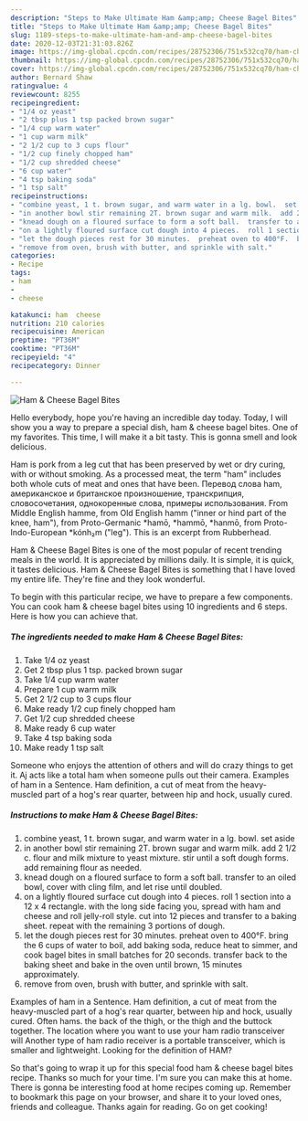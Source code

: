 ```yaml
---
description: "Steps to Make Ultimate Ham &amp;amp; Cheese Bagel Bites"
title: "Steps to Make Ultimate Ham &amp;amp; Cheese Bagel Bites"
slug: 1189-steps-to-make-ultimate-ham-and-amp-cheese-bagel-bites
date: 2020-12-03T21:31:03.826Z
image: https://img-global.cpcdn.com/recipes/28752306/751x532cq70/ham-cheese-bagel-bites-recipe-main-photo.jpg
thumbnail: https://img-global.cpcdn.com/recipes/28752306/751x532cq70/ham-cheese-bagel-bites-recipe-main-photo.jpg
cover: https://img-global.cpcdn.com/recipes/28752306/751x532cq70/ham-cheese-bagel-bites-recipe-main-photo.jpg
author: Bernard Shaw
ratingvalue: 4
reviewcount: 8255
recipeingredient:
- "1/4 oz yeast"
- "2 tbsp plus 1 tsp packed brown sugar"
- "1/4 cup warm water"
- "1 cup warm milk"
- "2 1/2 cup to 3 cups flour"
- "1/2 cup finely chopped ham"
- "1/2 cup shredded cheese"
- "6 cup water"
- "4 tsp baking soda"
- "1 tsp salt"
recipeinstructions:
- "combine yeast, 1 t. brown sugar, and warm water in a lg. bowl.  set aside"
- "in another bowl stir remaining 2T. brown sugar and warm milk.  add 2 1/2 c. flour and milk mixture to yeast mixture.  stir until a soft dough forms.  add remaining flour as needed."
- "knead dough on a floured surface to form a soft ball.  transfer to an oiled bowl, cover with cling film, and let rise until doubled."
- "on a lightly floured surface cut dough into 4 pieces.  roll 1 section into a 12 x 4 rectangle.  with the long side facing you, spread with ham and cheese and roll jelly-roll style.  cut into 12 pieces and transfer to a baking sheet.  repeat with the remaining 3 portions of dough."
- "let the dough pieces rest for 30 minutes.  preheat oven to 400°F.  bring the 6 cups of water to boil, add baking soda, reduce heat to simmer, and cook bagel bites in small batches for 20 seconds.  transfer back to the baking sheet and bake in the oven until brown, 15 minutes approximately."
- "remove from oven, brush with butter, and sprinkle with salt."
categories:
- Recipe
tags:
- ham
- 
- cheese

katakunci: ham  cheese 
nutrition: 210 calories
recipecuisine: American
preptime: "PT36M"
cooktime: "PT36M"
recipeyield: "4"
recipecategory: Dinner

---
```



![Ham &amp; Cheese Bagel Bites](https://img-global.cpcdn.com/recipes/28752306/751x532cq70/ham-cheese-bagel-bites-recipe-main-photo.jpg)

Hello everybody, hope you're having an incredible day today. Today, I will show you a way to prepare a special dish, ham &amp; cheese bagel bites. One of my favorites. This time, I will make it a bit tasty. This is gonna smell and look delicious.

Ham is pork from a leg cut that has been preserved by wet or dry curing, with or without smoking. As a processed meat, the term &#34;ham&#34; includes both whole cuts of meat and ones that have been. Перевод слова ham, американское и британское произношение, транскрипция, словосочетания, однокоренные слова, примеры использования. From Middle English hamme, from Old English hamm (&#34;inner or hind part of the knee, ham&#34;), from Proto-Germanic *hamō, *hammō, *hanmō, from Proto-Indo-European *kónh₂m (&#34;leg&#34;). This is an excerpt from Rubberhead.

Ham &amp; Cheese Bagel Bites is one of the most popular of recent trending meals in the world. It is appreciated by millions daily. It is simple, it is quick, it tastes delicious. Ham &amp; Cheese Bagel Bites is something that I have loved my entire life. They're fine and they look wonderful.


To begin with this particular recipe, we have to prepare a few components. You can cook ham &amp; cheese bagel bites using 10 ingredients and 6 steps. Here is how you can achieve that.

<!--inarticleads1-->

##### The ingredients needed to make Ham &amp; Cheese Bagel Bites:

1. Take 1/4 oz yeast
1. Get 2 tbsp plus 1 tsp. packed brown sugar
1. Take 1/4 cup warm water
1. Prepare 1 cup warm milk
1. Get 2 1/2 cup to 3 cups flour
1. Make ready 1/2 cup finely chopped ham
1. Get 1/2 cup shredded cheese
1. Make ready 6 cup water
1. Take 4 tsp baking soda
1. Make ready 1 tsp salt


Someone who enjoys the attention of others and will do crazy things to get it. Aj acts like a total ham when someone pulls out their camera. Examples of ham in a Sentence. Ham definition, a cut of meat from the heavy-muscled part of a hog&#39;s rear quarter, between hip and hock, usually cured. 

<!--inarticleads2-->

##### Instructions to make Ham &amp; Cheese Bagel Bites:

1. combine yeast, 1 t. brown sugar, and warm water in a lg. bowl.  set aside
1. in another bowl stir remaining 2T. brown sugar and warm milk.  add 2 1/2 c. flour and milk mixture to yeast mixture.  stir until a soft dough forms.  add remaining flour as needed.
1. knead dough on a floured surface to form a soft ball.  transfer to an oiled bowl, cover with cling film, and let rise until doubled.
1. on a lightly floured surface cut dough into 4 pieces.  roll 1 section into a 12 x 4 rectangle.  with the long side facing you, spread with ham and cheese and roll jelly-roll style.  cut into 12 pieces and transfer to a baking sheet.  repeat with the remaining 3 portions of dough.
1. let the dough pieces rest for 30 minutes.  preheat oven to 400°F.  bring the 6 cups of water to boil, add baking soda, reduce heat to simmer, and cook bagel bites in small batches for 20 seconds.  transfer back to the baking sheet and bake in the oven until brown, 15 minutes approximately.
1. remove from oven, brush with butter, and sprinkle with salt.


Examples of ham in a Sentence. Ham definition, a cut of meat from the heavy-muscled part of a hog&#39;s rear quarter, between hip and hock, usually cured. Often hams. the back of the thigh, or the thigh and the buttock together. The location where you want to use your ham radio transceiver will Another type of ham radio receiver is a portable transceiver, which is smaller and lightweight. Looking for the definition of HAM? 

So that's going to wrap it up for this special food ham &amp; cheese bagel bites recipe. Thanks so much for your time. I'm sure you can make this at home. There is gonna be interesting food at home recipes coming up. Remember to bookmark this page on your browser, and share it to your loved ones, friends and colleague. Thanks again for reading. Go on get cooking!
